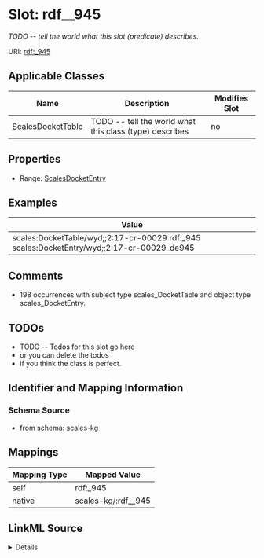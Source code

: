 

# Slot: rdf__945


_TODO -- tell the world what this slot (predicate) describes._





URI: [rdf:_945](http://www.w3.org/1999/02/22-rdf-syntax-ns#_945)



<!-- no inheritance hierarchy -->





## Applicable Classes

| Name | Description | Modifies Slot |
| --- | --- | --- |
| [ScalesDocketTable](../classes/ScalesDocketTable.md) | TODO -- tell the world what this class (type) describes |  no  |







## Properties

* Range: [ScalesDocketEntry](../classes/ScalesDocketEntry.md)






## Examples

| Value |
| --- |
| scales:DocketTable/wyd;;2:17-cr-00029 rdf:_945 scales:DocketEntry/wyd;;2:17-cr-00029_de945 |

## Comments

* 198 occurrences with subject type scales_DocketTable and object type scales_DocketEntry.

## TODOs

* TODO -- Todos for this slot go here
* or you can delete the todos
* if you think the class is perfect.

## Identifier and Mapping Information







### Schema Source


* from schema: scales-kg




## Mappings

| Mapping Type | Mapped Value |
| ---  | ---  |
| self | rdf:_945 |
| native | scales-kg/:rdf__945 |




## LinkML Source

<details>
```yaml
name: rdf__945
description: TODO -- tell the world what this slot (predicate) describes.
todos:
- TODO -- Todos for this slot go here
- or you can delete the todos
- if you think the class is perfect.
comments:
- 198 occurrences with subject type scales_DocketTable and object type scales_DocketEntry.
examples:
- value: scales:DocketTable/wyd;;2:17-cr-00029 rdf:_945 scales:DocketEntry/wyd;;2:17-cr-00029_de945
from_schema: scales-kg
rank: 1000
slot_uri: rdf:_945
alias: rdf__945
domain_of:
- scales_DocketTable
range: scales_DocketEntry

```
</details>